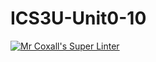 # ICS3U-Unit0-10

[![Mr Coxall's Super Linter](https://github.com/joannesanthosh/ICS3U-Unit0-10/workflows/Mr%20Coxall's%20Super%20Linter/badge.svg)](https://github.com/joannesanthosh/ICS3U-Unit0-10/actions/)
